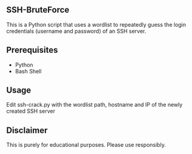 ## SSH-BruteForce

This is a Python script that uses a wordlist to repeatedly guess the login credentials (username and password) of an SSH server.

## Prerequisites

- Python
- Bash Shell

## Usage
Edit ssh-crack.py with the wordlist path, hostname and IP of the newly created SSH server

## Disclaimer
This is purely for educational purposes. Please use responsibly.
